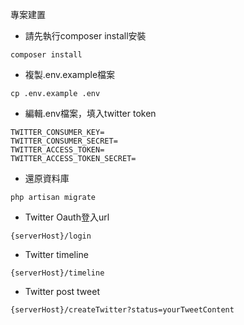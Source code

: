 專案建置
- 請先執行composer install安裝
```
composer install
```
- 複製.env.example檔案
```
cp .env.example .env
```
- 編輯.env檔案，填入twitter token
```
TWITTER_CONSUMER_KEY=
TWITTER_CONSUMER_SECRET=
TWITTER_ACCESS_TOKEN=
TWITTER_ACCESS_TOKEN_SECRET=
```
- 還原資料庫
```
php artisan migrate
```
- Twitter Oauth登入url
```
{serverHost}/login
```
- Twitter timeline
```
{serverHost}/timeline
```
- Twitter post tweet
```
{serverHost}/createTwitter?status=yourTweetContent
```

